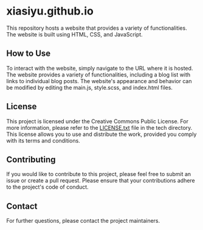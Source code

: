 # xiasiyu.github.io

This repository hosts a website that provides a variety of functionalities. The website is built using HTML, CSS, and JavaScript.

## How to Use

To interact with the website, simply navigate to the URL where it is hosted. The website provides a variety of functionalities, including a blog list with links to individual blog posts. The website's appearance and behavior can be modified by editing the main.js, style.scss, and index.html files.

## License

This project is licensed under the Creative Commons Public License. For more information, please refer to the [LICENSE.txt](tech/LICENSE.txt) file in the tech directory. This license allows you to use and distribute the work, provided you comply with its terms and conditions.

## Contributing

If you would like to contribute to this project, please feel free to submit an issue or create a pull request. Please ensure that your contributions adhere to the project's code of conduct.

## Contact

For further questions, please contact the project maintainers.

